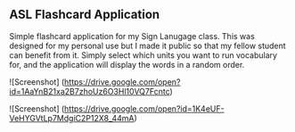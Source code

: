 ## ASL Flashcard Application
Simple flashcard application for my Sign Lanugage class.
This was designed for my personal use but I made it public so that my fellow student can benefit from it.
Simply select which units you want to run vocabulary for, and the application will display the words in a random order.

![Screenshot] (https://drive.google.com/open?id=1AaYnB21xa2B7zhoUz6O3Hl10VQ7Fcntc)

![Screenshot] (https://drive.google.com/open?id=1K4eUF-VeHYGVtLp7MdgiC2P12X8_44mA)
